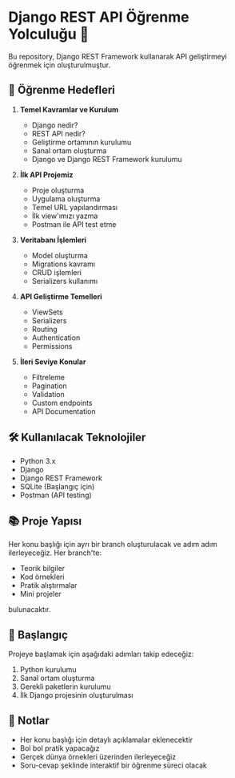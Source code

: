 # Django REST API Öğrenme Yolculuğu 🚀

Bu repository, Django REST Framework kullanarak API geliştirmeyi öğrenmek için oluşturulmuştur.

## 🎯 Öğrenme Hedefleri

1. **Temel Kavramlar ve Kurulum**
   - Django nedir?
   - REST API nedir?
   - Geliştirme ortamının kurulumu
   - Sanal ortam oluşturma
   - Django ve Django REST Framework kurulumu

2. **İlk API Projemiz**
   - Proje oluşturma
   - Uygulama oluşturma
   - Temel URL yapılandırması
   - İlk view'ımızı yazma
   - Postman ile API test etme

3. **Veritabanı İşlemleri**
   - Model oluşturma
   - Migrations kavramı
   - CRUD işlemleri
   - Serializers kullanımı

4. **API Geliştirme Temelleri**
   - ViewSets
   - Serializers
   - Routing
   - Authentication
   - Permissions

5. **İleri Seviye Konular**
   - Filtreleme
   - Pagination
   - Validation
   - Custom endpoints
   - API Documentation

## 🛠️ Kullanılacak Teknolojiler

- Python 3.x
- Django
- Django REST Framework
- SQLite (Başlangıç için)
- Postman (API testing)

## 📚 Proje Yapısı

Her konu başlığı için ayrı bir branch oluşturulacak ve adım adım ilerleyeceğiz. Her branch'te:
- Teorik bilgiler
- Kod örnekleri
- Pratik alıştırmalar
- Mini projeler

bulunacaktır.

## 🚀 Başlangıç

Projeye başlamak için aşağıdaki adımları takip edeceğiz:

1. Python kurulumu
2. Sanal ortam oluşturma
3. Gerekli paketlerin kurulumu
4. İlk Django projesinin oluşturulması

## 📝 Notlar

- Her konu başlığı için detaylı açıklamalar eklenecektir
- Bol bol pratik yapacağız
- Gerçek dünya örnekleri üzerinden ilerleyeceğiz
- Soru-cevap şeklinde interaktif bir öğrenme süreci olacak 